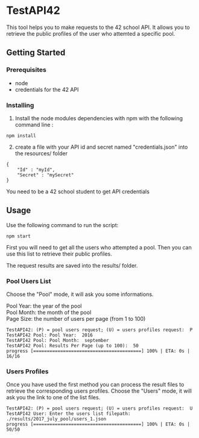 # TestAPI42

This tool helps you to make requests to the 42 school API.
It allows you to retrieve the public profiles of the user who attemted a specific pool.

## Getting Started

### Prerequisites

- node
- credentials for the 42 API

### Installing

1. Install the node modules dependencies with npm with the following command line :

```
npm install
```

2. create a file with your API id and secret named "credentials.json" into the resources/ folder

```
{
    "Id" : "myId",
    "Secret" : "mySecret"
}
```

You need to be a 42 school student to get API credentials

## Usage

Use the following command to run the script:

```
npm start
```

First you will need to get all the users who attempted a pool. Then you can use this list to retrieve their public profiles.

The request results are saved into the results/ folder.

### Pool Users List

Choose the "Pool" mode, it will ask you some informations.

Pool Year: the year of the pool  
Pool Month: the month of the pool  
Page Size: the number of users per page (from 1 to 100)

```
TestAPI42: (P) = pool users request; (U) = users profiles request:  P
TestAPI42 Pool: Pool Year:  2016
TestAPI42 Pool: Pool Month:  september
TestAPI42 Pool: Results Per Page (up to 100):  50
progress [========================================] 100% | ETA: 0s | 16/16
```

### Users Profiles

Once you have used the first method you can process the result files to retrieve the corresponding users profiles.
Choose the "Users" mode, it will ask you the link to one of the list files.

```
TestAPI42: (P) = pool users request; (U) = users profiles request:  U
TestAPI42 User: Enter the users list filepath:  ./results/2017_july_pool/users_1.json
progress [========================================] 100% | ETA: 0s | 50/50
```
